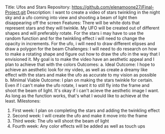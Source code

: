 Title: Ufos and Stars
Repository: https://github.com/elenamoone27/Final-Project.git
Description: I want to create a video of stars twinkling in the night sky and a ufo coming into view and shooting a beam of light then disappearing off the screen
Features: There will be white dots that represent stars and they will twinkle. My UFO will be created out of different shapes and will preferably rotate. For the stars i may have to use the random function and for the twinkling effect i will need to change the opacity in increments. For the ufo, i will need to draw different elipses and draw a polygon for the beam
Challenges: I will need to do research on how to make a rotating shape and figure out how to draw the ufo in the way that I envisioned it. My goal is to make the video have an aesthetic appeal and I plan to achieve that with the colors
Outcomes: 
a. Ideal Outcome: I hope to achieve an aesthetic look for my video, as well as create a dreamy like effect with the stars and make the ufo as accurate to my vision as possible
b. Minimal Viable Outcome: I plan on making the stars twinkle for certain. Even if I can't make the ufo rotate, I want it to still fly into the frame and shoot the beam of light. It's okay if i can't acieve the aesthetic image I want. As long as the function works, that's what I would like to achieve at the least.
Milestones: 
1. First week: I plan on completing the stars and adding the twinkling effect
2. Second week: I will create the ufo and make it move into the frame
3. Third week: The ufo will shoot the beam of light
4. Fourth week: Any color effects will be added as well as touch ups